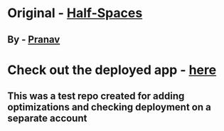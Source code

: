 # Original - [Half-Spaces](https://github.com/pranavm28/Half-Spaces)
## By - [Pranav](https://github.com/pranavm28)

# Check out the deployed app - [here](https://half-spaces.streamlit.app/)

## This was a test repo created for adding optimizations and checking deployment on a separate account
